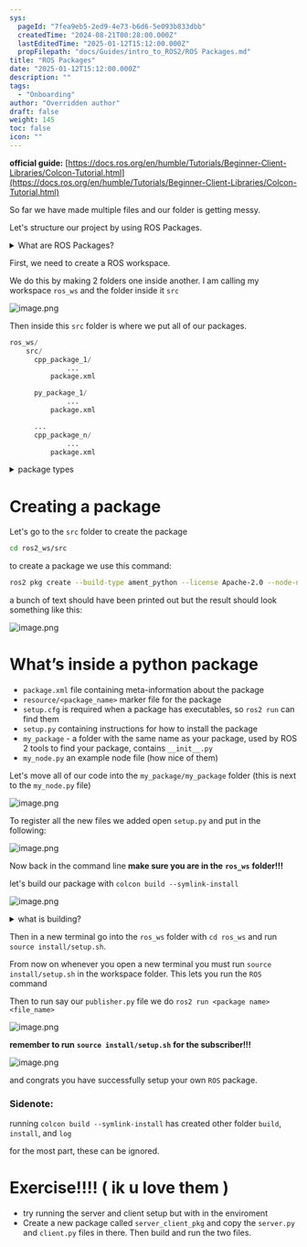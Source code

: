```yaml
---
sys:
  pageId: "7fea9eb5-2ed9-4e73-b6d6-5e093b833dbb"
  createdTime: "2024-08-21T00:28:00.000Z"
  lastEditedTime: "2025-01-12T15:12:00.000Z"
  propFilepath: "docs/Guides/intro_to_ROS2/ROS Packages.md"
title: "ROS Packages"
date: "2025-01-12T15:12:00.000Z"
description: ""
tags:
  - "Onboarding"
author: "Overridden author"
draft: false
weight: 145
toc: false
icon: ""
---
```


**official guide:** [https://docs.ros.org/en/humble/Tutorials/Beginner-Client-Libraries/Colcon-Tutorial.html](https://docs.ros.org/en/humble/Tutorials/Beginner-Client-Libraries/Colcon-Tutorial.html)

So far we have made multiple files and our folder is getting messy.

Let's structure our project by using ROS Packages.

<details>

<summary>What are ROS Packages?</summary>

ROS Packages are, as the name implies, packages of code that are highly sharable between ROS developers.

They consist of a folder, `package.xml` file, and source code

```python
      cpp_package_1/
		      ... imagine much code files here ..
          package.xml
```

</details>

First, we need to create a ROS workspace.

We do this by making 2 folders one inside another. I am calling my workspace `ros_ws` and the folder inside it `src`

![image.png](https://prod-files-secure.s3.us-west-2.amazonaws.com/d518164a-d88e-44d1-a4ee-3adb3bd8bce0/70706947-fd18-4537-a67b-e12946812d31/image.png?X-Amz-Algorithm=AWS4-HMAC-SHA256&X-Amz-Content-Sha256=UNSIGNED-PAYLOAD&X-Amz-Credential=ASIAZI2LB466XKELATXW%2F20250318%2Fus-west-2%2Fs3%2Faws4_request&X-Amz-Date=20250318T190315Z&X-Amz-Expires=3600&X-Amz-Security-Token=IQoJb3JpZ2luX2VjEAsaCXVzLXdlc3QtMiJHMEUCICxyq8a%2BEKD7NycjkR94hhbts4IVVrUp5FSO3omwR5FxAiEAuemJ8gY5AvuC98g0Fd0q%2Fk9hY7gQoyrIaIVXYqkUBn0q%2FwMIYxAAGgw2Mzc0MjMxODM4MDUiDOS0UAXHqSD6EmdpOyrcA1vFZsgZ4x3SuBZMWH4PzBkF3eda9koQpvop64lYL1kA51cLAjXMcSodefl9BAwc088%2FiNY49dBZJEI%2Bsd6SYdiHnwgsQz2JzuwbhIIlyuN%2F40HCUuxzzGy4DN%2Boij1kEhMrapbGVlOJNT6thsmernOiZfm8l%2FXKLwMG9JavYvLN0Me3ZjSe5qAIGNwKh0kj6%2F2yDh1wadZtCC825Tf3FSfBI79blmAabdBXzWvQ8yzUu1Apdc%2BPhEA5xK56QqfRgbnCoYwdKRIghlXlmNMlFWVnv9rppJGMwQ%2FGMkrhCL2WaiXnXuLqy1VFsK0rfhP0wOI7LhSaQLn3qwc%2BKJH5JJFsohjdPzcvDQVd0rbFYKN6tVIuBus9R3Ai4qzHMAjeqVPRG5J%2BHH9SYe8q9j%2B20sZyseBikBlgcFBYAeJiqA8iO%2Bx0OpHUYk9%2Bm%2F5hYM8GTzdCxSEmFbtgt2PH5FBLoP5kk2dcrcOZS0zNHHaM4BEklBaptnvvPCN%2BY%2FMbAMOA8CRWzeFZ325C6Hga9ABhbiSvTsdt1yhXhBiV%2BQ2McT%2F%2Bz0bOiokK%2BRzIP52IF2DMkDCTQ1dAHoKjbUvbs%2BvjieXZrfA%2B8EfkNciN36822edYoIah5eQv4LTSt%2BS6MJzz5r4GOqUBz%2B107fdt%2BLwOjh6OsuFdhGaLl0nQQ2X9dgwY0i2vbjePxBr4M%2FXyKa8cH0AXXe9wlyQ9IFf92AJ1KeYJGa6FijczPSJgWRlxnqbZio7xa7QH9yx5z2F2ysVZV93VnbqdUOvTQjFxxhLZFH%2B5lCX5gDue6msnLiSpJO6mhLxuBl6COspvwsd3BDGGez9xMWgtEN%2BpdOla4FCDebcyx536%2FLRJ7bBi&X-Amz-Signature=0b9cfb00622b573400cc6bbea8bcd3ab819a4022a4b718a7093f0a4df4dee607&X-Amz-SignedHeaders=host&x-id=GetObject)

Then inside this `src` folder is where we put all of our packages.

```python
ros_ws/
    src/
      cpp_package_1/
		      ...
          package.xml

      py_package_1/
		      ...
          package.xml

      ...
      cpp_package_n/
		      ...
          package.xml

```

<details>

<summary>package types</summary>

packages can be either `C++` or python.

the intern file structure is different for each but for this guide we will stick to creating python packages

</details>

# Creating a package

Let's go to the `src` folder to create the package

```bash
cd ros2_ws/src
```

to create a package we use this command:

```bash
ros2 pkg create --build-type ament_python --license Apache-2.0 --node-name my_node my_package
```

a bunch of text should have been printed out but the result should look something like this:

![image.png](https://prod-files-secure.s3.us-west-2.amazonaws.com/d518164a-d88e-44d1-a4ee-3adb3bd8bce0/e6cf1e3f-8512-4a3e-b131-079f800bf3e8/image.png?X-Amz-Algorithm=AWS4-HMAC-SHA256&X-Amz-Content-Sha256=UNSIGNED-PAYLOAD&X-Amz-Credential=ASIAZI2LB466XKELATXW%2F20250318%2Fus-west-2%2Fs3%2Faws4_request&X-Amz-Date=20250318T190315Z&X-Amz-Expires=3600&X-Amz-Security-Token=IQoJb3JpZ2luX2VjEAsaCXVzLXdlc3QtMiJHMEUCICxyq8a%2BEKD7NycjkR94hhbts4IVVrUp5FSO3omwR5FxAiEAuemJ8gY5AvuC98g0Fd0q%2Fk9hY7gQoyrIaIVXYqkUBn0q%2FwMIYxAAGgw2Mzc0MjMxODM4MDUiDOS0UAXHqSD6EmdpOyrcA1vFZsgZ4x3SuBZMWH4PzBkF3eda9koQpvop64lYL1kA51cLAjXMcSodefl9BAwc088%2FiNY49dBZJEI%2Bsd6SYdiHnwgsQz2JzuwbhIIlyuN%2F40HCUuxzzGy4DN%2Boij1kEhMrapbGVlOJNT6thsmernOiZfm8l%2FXKLwMG9JavYvLN0Me3ZjSe5qAIGNwKh0kj6%2F2yDh1wadZtCC825Tf3FSfBI79blmAabdBXzWvQ8yzUu1Apdc%2BPhEA5xK56QqfRgbnCoYwdKRIghlXlmNMlFWVnv9rppJGMwQ%2FGMkrhCL2WaiXnXuLqy1VFsK0rfhP0wOI7LhSaQLn3qwc%2BKJH5JJFsohjdPzcvDQVd0rbFYKN6tVIuBus9R3Ai4qzHMAjeqVPRG5J%2BHH9SYe8q9j%2B20sZyseBikBlgcFBYAeJiqA8iO%2Bx0OpHUYk9%2Bm%2F5hYM8GTzdCxSEmFbtgt2PH5FBLoP5kk2dcrcOZS0zNHHaM4BEklBaptnvvPCN%2BY%2FMbAMOA8CRWzeFZ325C6Hga9ABhbiSvTsdt1yhXhBiV%2BQ2McT%2F%2Bz0bOiokK%2BRzIP52IF2DMkDCTQ1dAHoKjbUvbs%2BvjieXZrfA%2B8EfkNciN36822edYoIah5eQv4LTSt%2BS6MJzz5r4GOqUBz%2B107fdt%2BLwOjh6OsuFdhGaLl0nQQ2X9dgwY0i2vbjePxBr4M%2FXyKa8cH0AXXe9wlyQ9IFf92AJ1KeYJGa6FijczPSJgWRlxnqbZio7xa7QH9yx5z2F2ysVZV93VnbqdUOvTQjFxxhLZFH%2B5lCX5gDue6msnLiSpJO6mhLxuBl6COspvwsd3BDGGez9xMWgtEN%2BpdOla4FCDebcyx536%2FLRJ7bBi&X-Amz-Signature=6ee6341ed0ac3a92ede1b5b8fb414820951510b23f2d25132e74cf34170971ce&X-Amz-SignedHeaders=host&x-id=GetObject)

# What’s inside a python package

- `package.xml` file containing meta-information about the package
- `resource/<package_name>` marker file for the package
- `setup.cfg` is required when a package has executables, so `ros2 run` can find them
- `setup.py` containing instructions for how to install the package
- `my_package` - a folder with the same name as your package, used by ROS 2 tools to find your package, contains `__init__.py`
- `my_node.py` an example node file (how nice of them)

Let's move all of our code into the `my_package/my_package` folder (this is next to the `my_node.py` file)

![image.png](https://prod-files-secure.s3.us-west-2.amazonaws.com/d518164a-d88e-44d1-a4ee-3adb3bd8bce0/9ce58f11-0da9-4d3e-b86d-506a9685d378/image.png?X-Amz-Algorithm=AWS4-HMAC-SHA256&X-Amz-Content-Sha256=UNSIGNED-PAYLOAD&X-Amz-Credential=ASIAZI2LB466XKELATXW%2F20250318%2Fus-west-2%2Fs3%2Faws4_request&X-Amz-Date=20250318T190315Z&X-Amz-Expires=3600&X-Amz-Security-Token=IQoJb3JpZ2luX2VjEAsaCXVzLXdlc3QtMiJHMEUCICxyq8a%2BEKD7NycjkR94hhbts4IVVrUp5FSO3omwR5FxAiEAuemJ8gY5AvuC98g0Fd0q%2Fk9hY7gQoyrIaIVXYqkUBn0q%2FwMIYxAAGgw2Mzc0MjMxODM4MDUiDOS0UAXHqSD6EmdpOyrcA1vFZsgZ4x3SuBZMWH4PzBkF3eda9koQpvop64lYL1kA51cLAjXMcSodefl9BAwc088%2FiNY49dBZJEI%2Bsd6SYdiHnwgsQz2JzuwbhIIlyuN%2F40HCUuxzzGy4DN%2Boij1kEhMrapbGVlOJNT6thsmernOiZfm8l%2FXKLwMG9JavYvLN0Me3ZjSe5qAIGNwKh0kj6%2F2yDh1wadZtCC825Tf3FSfBI79blmAabdBXzWvQ8yzUu1Apdc%2BPhEA5xK56QqfRgbnCoYwdKRIghlXlmNMlFWVnv9rppJGMwQ%2FGMkrhCL2WaiXnXuLqy1VFsK0rfhP0wOI7LhSaQLn3qwc%2BKJH5JJFsohjdPzcvDQVd0rbFYKN6tVIuBus9R3Ai4qzHMAjeqVPRG5J%2BHH9SYe8q9j%2B20sZyseBikBlgcFBYAeJiqA8iO%2Bx0OpHUYk9%2Bm%2F5hYM8GTzdCxSEmFbtgt2PH5FBLoP5kk2dcrcOZS0zNHHaM4BEklBaptnvvPCN%2BY%2FMbAMOA8CRWzeFZ325C6Hga9ABhbiSvTsdt1yhXhBiV%2BQ2McT%2F%2Bz0bOiokK%2BRzIP52IF2DMkDCTQ1dAHoKjbUvbs%2BvjieXZrfA%2B8EfkNciN36822edYoIah5eQv4LTSt%2BS6MJzz5r4GOqUBz%2B107fdt%2BLwOjh6OsuFdhGaLl0nQQ2X9dgwY0i2vbjePxBr4M%2FXyKa8cH0AXXe9wlyQ9IFf92AJ1KeYJGa6FijczPSJgWRlxnqbZio7xa7QH9yx5z2F2ysVZV93VnbqdUOvTQjFxxhLZFH%2B5lCX5gDue6msnLiSpJO6mhLxuBl6COspvwsd3BDGGez9xMWgtEN%2BpdOla4FCDebcyx536%2FLRJ7bBi&X-Amz-Signature=8a391baea088fc32feb77f6a1ea9e98191c322407846cea95b92d0cefbc3d4f1&X-Amz-SignedHeaders=host&x-id=GetObject)

To register all the new files we added open `setup.py` and put in the following:

![image.png](https://prod-files-secure.s3.us-west-2.amazonaws.com/d518164a-d88e-44d1-a4ee-3adb3bd8bce0/1cd7c262-4cae-4496-9d75-c178537d24a2/image.png?X-Amz-Algorithm=AWS4-HMAC-SHA256&X-Amz-Content-Sha256=UNSIGNED-PAYLOAD&X-Amz-Credential=ASIAZI2LB466XKELATXW%2F20250318%2Fus-west-2%2Fs3%2Faws4_request&X-Amz-Date=20250318T190315Z&X-Amz-Expires=3600&X-Amz-Security-Token=IQoJb3JpZ2luX2VjEAsaCXVzLXdlc3QtMiJHMEUCICxyq8a%2BEKD7NycjkR94hhbts4IVVrUp5FSO3omwR5FxAiEAuemJ8gY5AvuC98g0Fd0q%2Fk9hY7gQoyrIaIVXYqkUBn0q%2FwMIYxAAGgw2Mzc0MjMxODM4MDUiDOS0UAXHqSD6EmdpOyrcA1vFZsgZ4x3SuBZMWH4PzBkF3eda9koQpvop64lYL1kA51cLAjXMcSodefl9BAwc088%2FiNY49dBZJEI%2Bsd6SYdiHnwgsQz2JzuwbhIIlyuN%2F40HCUuxzzGy4DN%2Boij1kEhMrapbGVlOJNT6thsmernOiZfm8l%2FXKLwMG9JavYvLN0Me3ZjSe5qAIGNwKh0kj6%2F2yDh1wadZtCC825Tf3FSfBI79blmAabdBXzWvQ8yzUu1Apdc%2BPhEA5xK56QqfRgbnCoYwdKRIghlXlmNMlFWVnv9rppJGMwQ%2FGMkrhCL2WaiXnXuLqy1VFsK0rfhP0wOI7LhSaQLn3qwc%2BKJH5JJFsohjdPzcvDQVd0rbFYKN6tVIuBus9R3Ai4qzHMAjeqVPRG5J%2BHH9SYe8q9j%2B20sZyseBikBlgcFBYAeJiqA8iO%2Bx0OpHUYk9%2Bm%2F5hYM8GTzdCxSEmFbtgt2PH5FBLoP5kk2dcrcOZS0zNHHaM4BEklBaptnvvPCN%2BY%2FMbAMOA8CRWzeFZ325C6Hga9ABhbiSvTsdt1yhXhBiV%2BQ2McT%2F%2Bz0bOiokK%2BRzIP52IF2DMkDCTQ1dAHoKjbUvbs%2BvjieXZrfA%2B8EfkNciN36822edYoIah5eQv4LTSt%2BS6MJzz5r4GOqUBz%2B107fdt%2BLwOjh6OsuFdhGaLl0nQQ2X9dgwY0i2vbjePxBr4M%2FXyKa8cH0AXXe9wlyQ9IFf92AJ1KeYJGa6FijczPSJgWRlxnqbZio7xa7QH9yx5z2F2ysVZV93VnbqdUOvTQjFxxhLZFH%2B5lCX5gDue6msnLiSpJO6mhLxuBl6COspvwsd3BDGGez9xMWgtEN%2BpdOla4FCDebcyx536%2FLRJ7bBi&X-Amz-Signature=38109137eb63328f32f95ea47e90f06a9781ad023f7f9c4830f18a2a13c1343e&X-Amz-SignedHeaders=host&x-id=GetObject)

Now back in the command line **make sure you are in the** **`ros_ws`** **folder!!!**

let's build our package with `colcon build --symlink-install`

![image.png](https://prod-files-secure.s3.us-west-2.amazonaws.com/d518164a-d88e-44d1-a4ee-3adb3bd8bce0/2f2a0d27-b173-48fd-b189-5f5c0ce65619/image.png?X-Amz-Algorithm=AWS4-HMAC-SHA256&X-Amz-Content-Sha256=UNSIGNED-PAYLOAD&X-Amz-Credential=ASIAZI2LB466XKELATXW%2F20250318%2Fus-west-2%2Fs3%2Faws4_request&X-Amz-Date=20250318T190315Z&X-Amz-Expires=3600&X-Amz-Security-Token=IQoJb3JpZ2luX2VjEAsaCXVzLXdlc3QtMiJHMEUCICxyq8a%2BEKD7NycjkR94hhbts4IVVrUp5FSO3omwR5FxAiEAuemJ8gY5AvuC98g0Fd0q%2Fk9hY7gQoyrIaIVXYqkUBn0q%2FwMIYxAAGgw2Mzc0MjMxODM4MDUiDOS0UAXHqSD6EmdpOyrcA1vFZsgZ4x3SuBZMWH4PzBkF3eda9koQpvop64lYL1kA51cLAjXMcSodefl9BAwc088%2FiNY49dBZJEI%2Bsd6SYdiHnwgsQz2JzuwbhIIlyuN%2F40HCUuxzzGy4DN%2Boij1kEhMrapbGVlOJNT6thsmernOiZfm8l%2FXKLwMG9JavYvLN0Me3ZjSe5qAIGNwKh0kj6%2F2yDh1wadZtCC825Tf3FSfBI79blmAabdBXzWvQ8yzUu1Apdc%2BPhEA5xK56QqfRgbnCoYwdKRIghlXlmNMlFWVnv9rppJGMwQ%2FGMkrhCL2WaiXnXuLqy1VFsK0rfhP0wOI7LhSaQLn3qwc%2BKJH5JJFsohjdPzcvDQVd0rbFYKN6tVIuBus9R3Ai4qzHMAjeqVPRG5J%2BHH9SYe8q9j%2B20sZyseBikBlgcFBYAeJiqA8iO%2Bx0OpHUYk9%2Bm%2F5hYM8GTzdCxSEmFbtgt2PH5FBLoP5kk2dcrcOZS0zNHHaM4BEklBaptnvvPCN%2BY%2FMbAMOA8CRWzeFZ325C6Hga9ABhbiSvTsdt1yhXhBiV%2BQ2McT%2F%2Bz0bOiokK%2BRzIP52IF2DMkDCTQ1dAHoKjbUvbs%2BvjieXZrfA%2B8EfkNciN36822edYoIah5eQv4LTSt%2BS6MJzz5r4GOqUBz%2B107fdt%2BLwOjh6OsuFdhGaLl0nQQ2X9dgwY0i2vbjePxBr4M%2FXyKa8cH0AXXe9wlyQ9IFf92AJ1KeYJGa6FijczPSJgWRlxnqbZio7xa7QH9yx5z2F2ysVZV93VnbqdUOvTQjFxxhLZFH%2B5lCX5gDue6msnLiSpJO6mhLxuBl6COspvwsd3BDGGez9xMWgtEN%2BpdOla4FCDebcyx536%2FLRJ7bBi&X-Amz-Signature=f15fc779354692b3a1160442ba1f0de6d0b5141816ff267698f1cc9ba3c270ed&X-Amz-SignedHeaders=host&x-id=GetObject)

<details>

<summary>what is building?</summary>

if you are a CS major at Rose-Hulman you will learn the answer to this in CSSE132

but TLDR; is it combines all the code files into one program that can be run easily 

</details>

Then in a new terminal go into the `ros_ws` folder with `cd ros_ws` and run `source install/setup.sh`. 

From now on whenever you open a new terminal you must run `source install/setup.sh` in the workspace folder. This lets you run the `ROS` command

Then to run say our `publisher.py` file we do `ros2 run <package name> <file_name>`

![image.png](https://prod-files-secure.s3.us-west-2.amazonaws.com/d518164a-d88e-44d1-a4ee-3adb3bd8bce0/4f4b1219-3a44-4632-aa0a-ce3471699f59/image.png?X-Amz-Algorithm=AWS4-HMAC-SHA256&X-Amz-Content-Sha256=UNSIGNED-PAYLOAD&X-Amz-Credential=ASIAZI2LB466XKELATXW%2F20250318%2Fus-west-2%2Fs3%2Faws4_request&X-Amz-Date=20250318T190315Z&X-Amz-Expires=3600&X-Amz-Security-Token=IQoJb3JpZ2luX2VjEAsaCXVzLXdlc3QtMiJHMEUCICxyq8a%2BEKD7NycjkR94hhbts4IVVrUp5FSO3omwR5FxAiEAuemJ8gY5AvuC98g0Fd0q%2Fk9hY7gQoyrIaIVXYqkUBn0q%2FwMIYxAAGgw2Mzc0MjMxODM4MDUiDOS0UAXHqSD6EmdpOyrcA1vFZsgZ4x3SuBZMWH4PzBkF3eda9koQpvop64lYL1kA51cLAjXMcSodefl9BAwc088%2FiNY49dBZJEI%2Bsd6SYdiHnwgsQz2JzuwbhIIlyuN%2F40HCUuxzzGy4DN%2Boij1kEhMrapbGVlOJNT6thsmernOiZfm8l%2FXKLwMG9JavYvLN0Me3ZjSe5qAIGNwKh0kj6%2F2yDh1wadZtCC825Tf3FSfBI79blmAabdBXzWvQ8yzUu1Apdc%2BPhEA5xK56QqfRgbnCoYwdKRIghlXlmNMlFWVnv9rppJGMwQ%2FGMkrhCL2WaiXnXuLqy1VFsK0rfhP0wOI7LhSaQLn3qwc%2BKJH5JJFsohjdPzcvDQVd0rbFYKN6tVIuBus9R3Ai4qzHMAjeqVPRG5J%2BHH9SYe8q9j%2B20sZyseBikBlgcFBYAeJiqA8iO%2Bx0OpHUYk9%2Bm%2F5hYM8GTzdCxSEmFbtgt2PH5FBLoP5kk2dcrcOZS0zNHHaM4BEklBaptnvvPCN%2BY%2FMbAMOA8CRWzeFZ325C6Hga9ABhbiSvTsdt1yhXhBiV%2BQ2McT%2F%2Bz0bOiokK%2BRzIP52IF2DMkDCTQ1dAHoKjbUvbs%2BvjieXZrfA%2B8EfkNciN36822edYoIah5eQv4LTSt%2BS6MJzz5r4GOqUBz%2B107fdt%2BLwOjh6OsuFdhGaLl0nQQ2X9dgwY0i2vbjePxBr4M%2FXyKa8cH0AXXe9wlyQ9IFf92AJ1KeYJGa6FijczPSJgWRlxnqbZio7xa7QH9yx5z2F2ysVZV93VnbqdUOvTQjFxxhLZFH%2B5lCX5gDue6msnLiSpJO6mhLxuBl6COspvwsd3BDGGez9xMWgtEN%2BpdOla4FCDebcyx536%2FLRJ7bBi&X-Amz-Signature=1c9bd746a184ba43fd2cf4e49bbc00a2bc138d4640d7082b711b2b97b1ecbb90&X-Amz-SignedHeaders=host&x-id=GetObject)

**remember to run** **`source install/setup.sh`** **for the subscriber!!!**

![image.png](https://prod-files-secure.s3.us-west-2.amazonaws.com/d518164a-d88e-44d1-a4ee-3adb3bd8bce0/02121119-dad4-49ec-8356-c956108b4243/image.png?X-Amz-Algorithm=AWS4-HMAC-SHA256&X-Amz-Content-Sha256=UNSIGNED-PAYLOAD&X-Amz-Credential=ASIAZI2LB466XKELATXW%2F20250318%2Fus-west-2%2Fs3%2Faws4_request&X-Amz-Date=20250318T190315Z&X-Amz-Expires=3600&X-Amz-Security-Token=IQoJb3JpZ2luX2VjEAsaCXVzLXdlc3QtMiJHMEUCICxyq8a%2BEKD7NycjkR94hhbts4IVVrUp5FSO3omwR5FxAiEAuemJ8gY5AvuC98g0Fd0q%2Fk9hY7gQoyrIaIVXYqkUBn0q%2FwMIYxAAGgw2Mzc0MjMxODM4MDUiDOS0UAXHqSD6EmdpOyrcA1vFZsgZ4x3SuBZMWH4PzBkF3eda9koQpvop64lYL1kA51cLAjXMcSodefl9BAwc088%2FiNY49dBZJEI%2Bsd6SYdiHnwgsQz2JzuwbhIIlyuN%2F40HCUuxzzGy4DN%2Boij1kEhMrapbGVlOJNT6thsmernOiZfm8l%2FXKLwMG9JavYvLN0Me3ZjSe5qAIGNwKh0kj6%2F2yDh1wadZtCC825Tf3FSfBI79blmAabdBXzWvQ8yzUu1Apdc%2BPhEA5xK56QqfRgbnCoYwdKRIghlXlmNMlFWVnv9rppJGMwQ%2FGMkrhCL2WaiXnXuLqy1VFsK0rfhP0wOI7LhSaQLn3qwc%2BKJH5JJFsohjdPzcvDQVd0rbFYKN6tVIuBus9R3Ai4qzHMAjeqVPRG5J%2BHH9SYe8q9j%2B20sZyseBikBlgcFBYAeJiqA8iO%2Bx0OpHUYk9%2Bm%2F5hYM8GTzdCxSEmFbtgt2PH5FBLoP5kk2dcrcOZS0zNHHaM4BEklBaptnvvPCN%2BY%2FMbAMOA8CRWzeFZ325C6Hga9ABhbiSvTsdt1yhXhBiV%2BQ2McT%2F%2Bz0bOiokK%2BRzIP52IF2DMkDCTQ1dAHoKjbUvbs%2BvjieXZrfA%2B8EfkNciN36822edYoIah5eQv4LTSt%2BS6MJzz5r4GOqUBz%2B107fdt%2BLwOjh6OsuFdhGaLl0nQQ2X9dgwY0i2vbjePxBr4M%2FXyKa8cH0AXXe9wlyQ9IFf92AJ1KeYJGa6FijczPSJgWRlxnqbZio7xa7QH9yx5z2F2ysVZV93VnbqdUOvTQjFxxhLZFH%2B5lCX5gDue6msnLiSpJO6mhLxuBl6COspvwsd3BDGGez9xMWgtEN%2BpdOla4FCDebcyx536%2FLRJ7bBi&X-Amz-Signature=c22405e10f8b32d9b1c5592beb3d3c2343e18b2b66bd627e9f1f04d10d484f77&X-Amz-SignedHeaders=host&x-id=GetObject)

and congrats you have successfully setup your own `ROS` package.

### Sidenote:

running `colcon build --symlink-install` has created other folder `build`, `install`, and `log`

for the most part, these can be ignored.

# Exercise!!!! ( ik u love them )

- try running the server and client setup but with in the enviroment
- Create a new package called `server_client_pkg` and copy the `server.py` and `client.py` files in there. Then build and run the two files.
